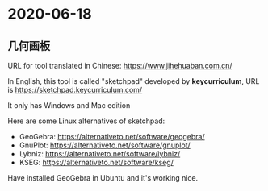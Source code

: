 # 2020-06-18

## 几何画板

URL for tool translated in Chinese: https://www.jihehuaban.com.cn/

In English, this tool is called "sketchpad" developed by __keycurriculum__, URL is <https://sketchpad.keycurriculum.com/>

It only has Windows and Mac edition

Here are some Linux alternatives of sketchpad:

- GeoGebra: https://alternativeto.net/software/geogebra/
- GnuPlot: https://alternativeto.net/software/gnuplot/
- Lybniz: https://alternativeto.net/software/lybniz/
- KSEG: https://alternativeto.net/software/kseg/

Have installed GeoGebra in Ubuntu and it's working nice.

